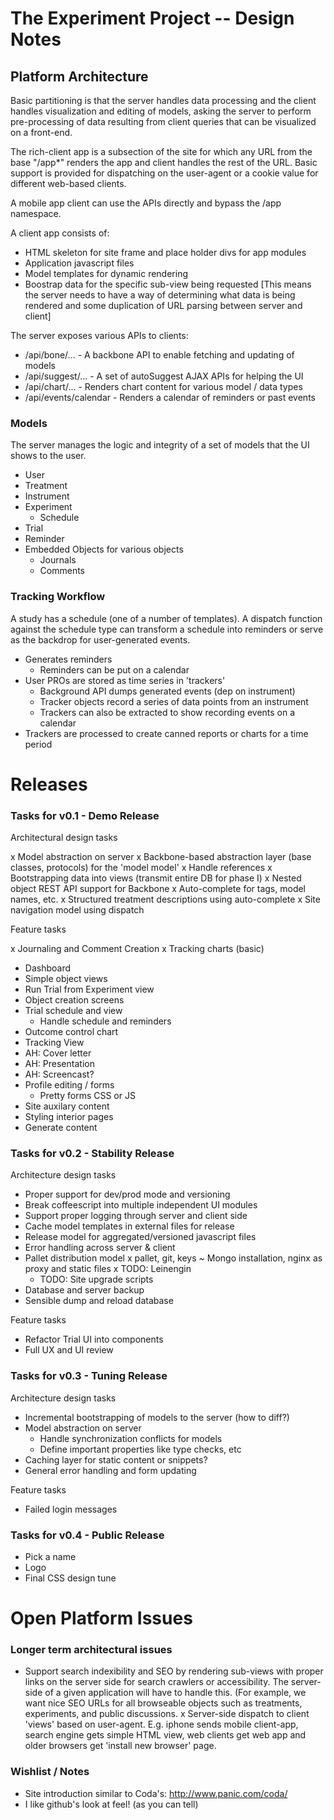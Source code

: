 # The Experiment Project -- Design Notes

## Platform Architecture

Basic partitioning is that the server handles data processing and the
client handles visualization and editing of models, asking the server
to perform pre-processing of data resulting from client queries that
can be visualized on a front-end.

The rich-client app is a subsection of the site for which any URL from
the base "/app*" renders the app and client handles the rest of the
URL.  Basic support is provided for dispatching on the user-agent or a
cookie value for different web-based clients.

A mobile app client can use the APIs directly and bypass the /app
namespace.

A client app consists of:
   - HTML skeleton for site frame and place holder divs for app modules
   - Application javascript files
   - Model templates for dynamic rendering
   - Boostrap data for the specific sub-view being requested [This means the server needs to have a way of determining what data is being rendered and some duplication of URL parsing between server and client]

The server exposes various APIs to clients:
   - /api/bone/...  - A backbone API to enable fetching and updating of models
   - /api/suggest/... - A set of autoSuggest AJAX APIs for helping the UI
   - /api/chart/... - Renders chart content for various model / data types
   - /api/events/calendar - Renders a calendar of reminders or past events

### Models

The server manages the logic and integrity of a set of models that the
UI shows to the user.  
   - User
   - Treatment
   - Instrument
   - Experiment
      - Schedule
   - Trial
   - Reminder
   - Embedded Objects for various objects
      - Journals
      - Comments

### Tracking Workflow

A study has a schedule (one of a number of templates). A dispatch
function against the schedule type can transform a schedule into
reminders or serve as the backdrop for user-generated events.
   - Generates reminders
       - Reminders can be put on a calendar
   - User PROs are stored as time series in 'trackers'
       - Background API dumps generated events (dep on instrument)
       - Tracker objects record a series of data points from an instrument
       - Trackers can also be extracted to show recording events on a calendar
   - Trackers are processed to create canned reports or charts for a time period

     
# Releases

### Tasks for v0.1 - Demo Release

Architectural design tasks

   x Model abstraction on server
     x Backbone-based abstraction layer (base classes, protocols) for the 'model model'
     x Handle references
     x Bootstrapping data into views (transmit entire DB for phase I)
     x Nested object REST API support for Backbone
   x Auto-complete for tags, model names, etc.
   x Structured treatment descriptions using auto-complete
   x Site navigation model using dispatch

Feature tasks
   
   x Journaling and Comment Creation
   x Tracking charts (basic)
   - Dashboard
   - Simple object views
   - Run Trial from Experiment view
   - Object creation screens
   - Trial schedule and view
     - Handle schedule and reminders 
   - Outcome control chart
   - Tracking View
   - AH: Cover letter
   - AH: Presentation
   - AH: Screencast?
   - Profile editing / forms
     - Pretty forms CSS or JS
   - Site auxilary content
   - Styling interior pages
   - Generate content


### Tasks for v0.2 - Stability Release

Architecture design tasks

   - Proper support for dev/prod mode and versioning
   - Break coffeescript into multiple independent UI modules
   - Support proper logging through server and client side
   - Cache model templates in external files for release
   - Release model for aggregated/versioned javascript files
   - Error handling across server & client
   - Pallet distribution model
      x pallet, git, keys
      ~ Mongo installation, nginx as proxy and static files
      x TODO: Leinengin
      - TODO: Site upgrade scripts
   - Database and server backup
   - Sensible dump and reload database

Feature tasks

   - Refactor Trial UI into components
   - Full UX and UI review   

### Tasks for v0.3 - Tuning Release

Architecture design tasks

   - Incremental bootstrapping of models to the server (how to diff?)
   - Model abstraction on server
      - Handle synchronization conflicts for models
      - Define important properties like type checks, etc
   - Caching layer for static content or snippets?
   - General error handling and form updating

Feature tasks

   - Failed login messages

### Tasks for v0.4 - Public Release

   - Pick a name
   - Logo
   - Final CSS design tune

# Open Platform Issues

### Longer term architectural issues

   - Support search indexibility and SEO by rendering sub-views with
     proper links on the server side for search crawlers or
     accessibility.  The server-side of a given application will have
     to handle this.  (For example, we want nice SEO URLs for all
     browseable objects such as treatments, experiments, and public
     discussions.
   x Server-side dispatch to client 'views' based on user-agent.  E.g. iphone
     sends mobile client-app, search engine gets simple HTML view, web clients
     get web app and older browsers get 'install new browser' page.
     
### Wishlist / Notes

   - Site introduction similar to Coda's: http://www.panic.com/coda/
   - I like github's look at feel!  (as you can tell)
